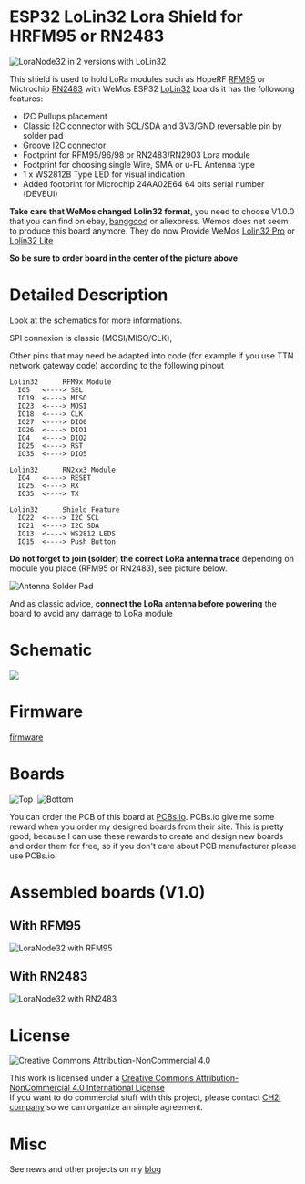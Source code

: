 # ESP32 LoLin32 Lora Shield for HRFM95 or RN2483
<img src="https://github.com/hallard/LoLin32-Lora/raw/master/pictures/LoLin32-Lora-both.jpg" alt="LoraNode32 in 2 versions with LoLin32">

This shield is used to hold LoRa modules such as HopeRF [RFM95][4] or Mictrochip [RN2483][7] with WeMos ESP32 [LoLin32][20] boards it has the followong features:
- I2C Pullups placement
- Classic I2C connector with SCL/SDA and 3V3/GND reversable pin by solder pad
- Groove I2C connector
- Footprint for RFM95/96/98 or RN2483/RN2903 Lora module
- Footprint for choosing single Wire, SMA or u-FL Antenna type 
- 1 x WS2812B Type LED for visual indication
- Added footprint for Microchip 24AA02E64 64 bits serial number (DEVEUI)

**Take care that WeMos changed Lolin32 format**, you need to choose V1.0.0 that you can find on ebay, [banggood][10] or aliexpress. Wemos does net seem to produce this board anymore. They do now Provide WeMos [Lolin32 Pro][21] or [Lolin32 Lite][22]

**So be sure to order board in the center of the picture above**

# Detailed Description

Look at the schematics for more informations.

SPI connexion is classic (MOSI/MISO/CLK), 

Other pins that may need be adapted into code (for example if you use TTN network gateway code) according to the following pinout

```
Lolin32      RFM9x Module
  IO5   <----> SEL 
  IO19  <----> MISO
  IO23  <----> MOSI
  IO18  <----> CLK
  IO27  <----> DIO0
  IO26  <----> DIO1
  IO4   <----> DIO2
  IO25  <----> RST
  IO35  <----> DIO5

Lolin32      RN2xx3 Module
  IO4   <----> RESET
  IO25  <----> RX
  IO35  <----> TX

Lolin32      Shield Feature
  IO22  <----> I2C SCL
  IO21  <----> I2C SDA
  IO13  <----> WS2812 LEDS
  IO15  <----> Push Button
```

**Do not forget to join (solder) the correct LoRa antenna trace** depending on module you place (RFM95 or RN2483), see picture below.

<img src="https://github.com/hallard/LoLin32-Lora/raw/master/pictures/LoLin32-Lora-Solder-Pad-Antenna.jpg" alt="Antenna Solder Pad">

And as classic advice, **connect the LoRa antenna before powering** the board to avoid any damage to LoRa module

# Schematic  

<img src="https://github.com/hallard/LoLin32-Lora/raw/master/pictures/LoLin32-Lora-sch.png">

# Firmware  

[firmware](https://github.com/hallard/LoLin32-Lora/tree/master/firmware)  

# Boards  

<img src="https://github.com/hallard/LoLin32-Lora/raw/master/pictures/LoLin32-Lora-top.png" alt="Top">&nbsp;
<img src="https://github.com/hallard/LoLin32-Lora/raw/master/pictures/LoLin32-Lora-bot.png" alt="Bottom">

You can order the PCB of this board at [PCBs.io][3]. PCBs.io give me some reward when you order my designed boards from their site. This is pretty good, because I can use these rewards to create and design new boards and order them for free, so if you don't care about PCB manufacturer please use PCBs.io.

# Assembled boards (V1.0)

## With RFM95

<img src="https://github.com/hallard/LoLin32-Lora/raw/master/pictures/LoLin32-Lora-RFM95-Assembled.jpg" alt="LoraNode32 with RFM95">

## With RN2483

<img src="https://github.com/hallard/LoLin32-Lora/raw/master/pictures/LoLin32-Lora-RN2483-Assembled.jpg" alt="LoraNode32 with RN2483">

# License

<img alt="Creative Commons Attribution-NonCommercial 4.0" src="https://i.creativecommons.org/l/by-nc/4.0/88x31.png">   

This work is licensed under a [Creative Commons Attribution-NonCommercial 4.0 International License](http://creativecommons.org/licenses/by-nc/4.0/)    
If you want to do commercial stuff with this project, please contact [CH2i company](https://ch2i.eu/en#support) so we can organize an simple agreement.

# Misc

See news and other projects on my [blog][2] 
 
[2]: https://hallard.me
[3]: https://PCBs.io/share/zO3Ye
[4]: http://www.hoperf.com/rf_transceiver/lora/
[5]: https://github.com/hallard/ESP-1ch-Gateway/
[6]: https://github.com/matthijskooijman/arduino-lmic/pull/34
[7]: https://www.microchip.com/wwwproducts/en/RN2483

[10]: http://www.banggood.com/WeMos-LOLIN32-V1_0_0-WiFi-Bluetooth-Board-Based-ESP-32-4MB-FLASH-p-1164252.html

[20]: https://wiki.wemos.cc/products:lolin32:lolin32
[21]: https://wiki.wemos.cc/products:lolin32:lolin32_pro
[22]: https://wiki.wemos.cc/products:lolin32:lolin32_lite